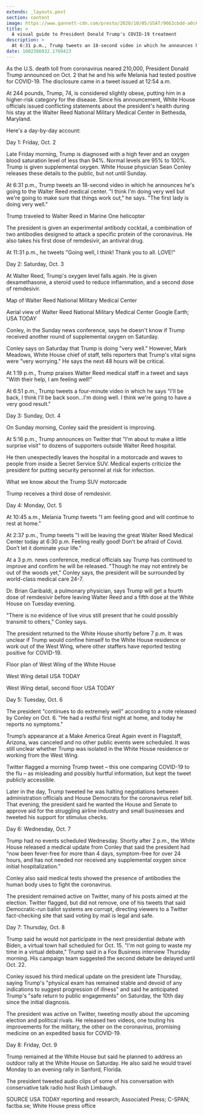 ```yaml
--- 
extends: _layouts.post 
section: content 
image: https://www.gannett-cdn.com/presto/2020/10/05/USAT/9662cbdd-a0c6-476d-a049-09922f23d42e-Walter-Reed-map-no-labels.jpg?crop=943,530,x66,y148&width=1200 
title: > 
  A visual guide to President Donald Trump's COVID-19 treatment 
description: > 
  At 6:31 p.m., Trump tweets an 18-second video in which he announces he's going to the Walter Reed medical center.However, Mark Meadows, White House chief of staff, tells reporters that Trump's vital signs were "very worrying."At 1:19 p.m., Trump praises Walter Reed medical staff in a tweet and says "With their help, I am feeling well!"At 2:37 p.m., Trump tweets "I will be leaving the great Walter Reed Medical Center today at 6:30 p.m.Day 8: Friday, Oct. 9Trump remained at the White House but said he planned to address an outdoor rally at the White House on Saturday. 
date: 1602386932.1769423 
--- 
```

As the U.S. death toll from coronavirus neared 210,000, President Donald Trump announced on Oct. 2 that he and his wife Melania had tested positive for COVID-19. The disclosure came in a tweet issued at 12:54 a.m.

At 244 pounds, Trump, 74, is considered slightly obese, putting him in a higher-risk category for the disease. Since his announcement, White House officials issued conflicting statements about the president's health during his stay at the Walter Reed National Military Medical Center in Bethesda, Maryland.

Here's a day-by-day account:

Day 1: Friday, Oct. 2

Late Friday morning, Trump is diagnosed with a high fever and an oxygen blood saturation level of less than 94%. Normal levels are 95% to 100%. Trump is given supplemental oxygen. White House physician Sean Conley releases these details to the public, but not until Sunday.

At 6:31 p.m., Trump tweets an 18-second video in which he announces he's going to the Walter Reed medical center. "I think I'm doing very well but we're going to make sure that things work out," he says. "The first lady is doing very well."

Trump traveled to Walter Reed in Marine One helicopter

The president is given an experimental antibody cocktail, a combination of two antibodies designed to attack a specific protein of the coronavirus. He also takes his first dose of remdesivir, an antiviral drug.

At 11:31 p.m., he tweets "Going well, I think! Thank you to all. LOVE!"

Day 2: Saturday, Oct. 3

At Walter Reed, Trump's oxygen level falls again. He is given dexamethasone, a steroid used to reduce inflammation, and a second dose of remdesivir.

Map of Walter Reed National Military Medical Center

Aerial view of Walter Reed National Military Medical Center Google Earth; USA TODAY

Conley, in the Sunday news conference, says he doesn't know if Trump received another round of supplemental oxygen on Saturday.

Conley says on Saturday that Trump is doing "very well." However, Mark Meadows, White House chief of staff, tells reporters that Trump's vital signs were "very worrying." He says the next 48 hours will be critical.

At 1:19 p.m., Trump praises Walter Reed medical staff in a tweet and says "With their help, I am feeling well!"

At 6:51 p.m., Trump tweets a four-minute video in which he says "I'll be back, I think I'll be back soon...I'm doing well. I think we're going to have a very good result."

Day 3: Sunday, Oct. 4

On Sunday morning, Conley said the president is improving.

At 5:16 p.m., Trump announces on Twitter that "I'm about to make a little surprise visit" to dozens of supporters outside Walter Reed hospital.

He then unexpectedly leaves the hospital in a motorcade and waves to people from inside a Secret Service SUV. Medical experts criticize the president for putting security personnel at risk for infection.

What we know about the Trump SUV motorcade

Trump receives a third dose of remdesivir.

Day 4: Monday, Oct. 5

At 10:45 a.m., Melania Trump tweets "I am feeling good and will continue to rest at home."

At 2:37 p.m., Trump tweets "I will be leaving the great Walter Reed Medical Center today at 6:30 p.m. Feeling really good! Don’t be afraid of Covid. Don’t let it dominate your life."

At a 3 p.m. news conference, medical officials say Trump has continued to improve and confirm he will be released. "Though he may not entirely be out of the woods yet," Conley says, the president will be surrounded by world-class medical care 24-7.

Dr. Brian Garibaldi, a pulmonary physician, says Trump will get a fourth dose of remdesivir before leaving Walter Reed and a fifth dose at the White House on Tuesday evening.

"There is no evidence of live virus still present that he could possibly transmit to others," Conley says.

The president returned to the White House shortly before 7 p.m. It was unclear if Trump would confine himself to the White House residence or work out of the West Wing, where other staffers have reported testing positive for COVID-19.

Floor plan of West Wing of the White House

West Wing detail USA TODAY

West Wing detail, second floor USA TODAY

Day 5: Tuesday, Oct. 6

The president "continues to do extremely well" according to a note released by Conley on Oct. 6. "He had a restful first night at home, and today he reports no symptoms."

Trump’s appearance at a Make America Great Again event in Flagstaff, Arizona, was canceled and no other public events were scheduled. It was still unclear whether Trump was isolated in the White House residence or working from the West Wing.

Twitter flagged a morning Trump tweet – this one comparing COVID-19 to the flu – as misleading and possibly hurtful information, but kept the tweet publicly accessible.

Later in the day, Trump tweeted he was halting negotiations between administration officials and House Democrats for the coronavirus relief bill. That evening, the president said he wanted the House and Senate to approve aid for the struggling airline industry and small businesses and tweeted his support for stimulus checks.

Day 6: Wednesday, Oct. 7

Trump had no events scheduled Wednesday. Shortly after 2 p.m., the White House released a medical update from Conley that said the president had “now been fever-free for more than 4 days, symptom-free for over 24 hours, and has not needed nor received any supplemental oxygen since initial hospitalization.”

Conley also said medical tests showed the presence of antibodies the human body uses to fight the coronavirus.

The president remained active on Twitter, many of his posts aimed at the election. Twitter flagged, but did not remove, one of his tweets that said Democratic-run ballot systems are corrupt, directing viewers to a Twitter fact-checking site that said voting by mail is legal and safe.

Day 7: Thursday, Oct. 8

Trump said he would not participate in the next presidential debate with Biden, a virtual town hall scheduled for Oct. 15. "I'm not going to waste my time in a virtual debate," Trump said in a Fox Business interview Thursday morning. His campaign team suggested the second debate be delayed until Oct. 22.

Conley issued his third medical update on the president late Thursday, saying Trump's "physical exam has remained stable and devoid of any indications to suggest progression of illness" and said he anticipated Trump's "safe return to public engagements" on Saturday, the 10th day since the initial diagnosis.

The president was active on Twitter, tweeting mostly about the upcoming election and political rivals. He released two videos, one touting his improvements for the military, the other on the coronavirus, promising medicine on an expedited basis for COVID-19.

Day 8: Friday, Oct. 9

Trump remained at the White House but said he planned to address an outdoor rally at the White House on Saturday. He also said he would travel Monday to an evening rally in Sanford, Florida.

The president tweeted audio clips of some of his conversation with conservative talk radio host Rush Limbaugh.

SOURCE USA TODAY reporting and research; Associated Press; C-SPAN; factba.se; White House press office